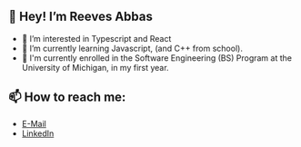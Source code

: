  ## 👋 Hey! I’m Reeves Abbas
-  👀 I’m interested in Typescript and React
- 🌱 I’m currently learning Javascript, (and C++ from school).
- 💼 I'm currently enrolled in the Software Engineering (BS) Program at the University of Michigan, in my first year. 

## 📫 How to reach me:

- [E-Mail](mailto:reeves.abbas@gmail.com)
- [LinkedIn](https://www.linkedin.com/in/reeves-abbas-989a03209/)

